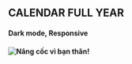 ## CALENDAR FULL YEAR

#### Dark mode, Responsive

#### ![Nâng cốc vì bạn thân!](https://user-images.githubusercontent.com/95851834/148000483-1c39ca7b-bea2-4e61-ba9c-ebc525b328c6.gif)
